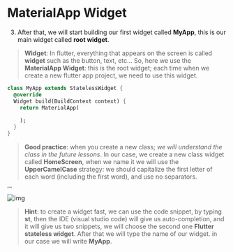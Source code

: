 # MaterialApp Widget



3.  After that, we will start building our first widget called **MyApp**, this is our main widget called **root widget**.

>  **Widget**: In flutter, everything that appears on the screen is called **widget** such as the button, text, etc... So, here we use the **MaterialApp Widget**: this is the root widget; each time when we create a new flutter app project, we need to use this widget.



```dart
class MyApp extends StatelessWidget {
  @override
  Widget build(BuildContext context) {
    return MaterialApp(
   
    );
  }
}
```



> **Good practice**: when you create a new class; *we will understand the class in the future lessons*. In our case, we create a new class widget called **HomeScreen**, when we name it we will use the **UpperCamelCase** strategy: we should capitalize the first letter of each word (including the first word), and use no separators.

<img src="https://lh6.googleusercontent.com/QkpfTNnKHJe-Mb09wzA9EELlV3dJXrElwS1Yotq0vnZoId4yQxt6rhg5RBPOzBciksEzoA1cD5HlFUXv8GA_p3rKGdD4lu8H7ePvv-7hTxFxLr8IleChl0_aJL6igdFKm79HEgjv" alt="img" style="zoom: 25%;" />







![img](https://lh5.googleusercontent.com/COTeTqOJCvhQIR1StCMTQvZB5Ea8lh9PSE4BUeS-7HdTyOqJanczbnRs83JCbljF_zCshID1BYsBswqQyJkERFvvzfvjlpClOA2fcSphLtxixP-9Bbz9qUadWUl9l7naFjoWMWvA)



> **Hint**: to create a widget fast, we can use the code snippet, by typing **st**, then the IDE (visual studio code) will give us auto-completion, and it will give us two snippets, we will choose the second one **Flutter stateless widget**. After that we will type the name of our widget. in our case we will write **MyApp**.















































